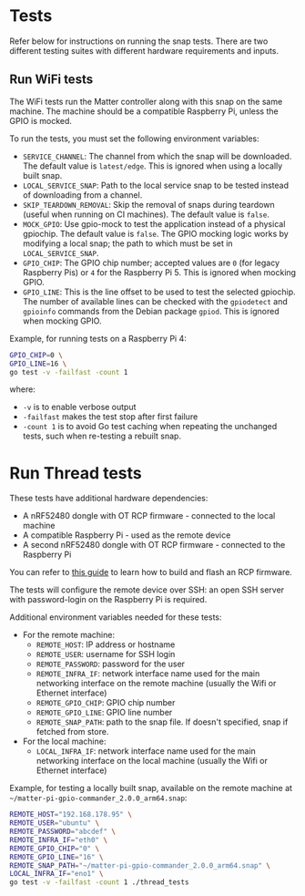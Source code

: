 # Tests

Refer below for instructions on running the snap tests.
There are two different testing suites with different hardware requirements and inputs.

## Run WiFi tests

The WiFi tests run the Matter controller along with this snap on the same machine. 
The machine should be a compatible Raspberry Pi, unless the GPIO is mocked.

To run the tests, you must set the following environment variables:

- `SERVICE_CHANNEL`: The channel from which the snap will be downloaded. The default value is `latest/edge`. This is ignored when using a locally built snap.
- `LOCAL_SERVICE_SNAP`: Path to the local service snap to be tested instead of downloading from a channel.
- `SKIP_TEARDOWN_REMOVAL`: Skip the removal of snaps during teardown (useful when running on CI machines). The default value is `false`.
- `MOCK_GPIO`: Use gpio-mock to test the application instead of a physical gpiochip. The default value is `false`. The GPIO mocking logic works by modifying a local snap; the path to which must be set in `LOCAL_SERVICE_SNAP`.
- `GPIO_CHIP`: The GPIO chip number; accepted values are `0` (for legacy Raspberry Pis) or `4` for the Raspberry Pi 5. This is ignored when mocking GPIO.
- `GPIO_LINE`: This is the line offset to be used to test the selected gpiochip. The number of available lines can be checked with the `gpiodetect` and `gpioinfo` commands from the Debian package `gpiod`. This is ignored when mocking GPIO.

Example, for running tests on a Raspberry Pi 4:

```bash
GPIO_CHIP=0 \
GPIO_LINE=16 \
go test -v -failfast -count 1
```

where:
- `-v` is to enable verbose output
- `-failfast` makes the test stop after first failure
- `-count 1` is to avoid Go test caching when repeating the unchanged tests, such when re-testing a rebuilt snap.

# Run Thread tests

These tests have additional hardware dependencies:
- A nRF52480 dongle with OT RCP firmware - connected to the local machine
- A compatible Raspberry Pi - used as the remote device
- A second nRF52480 dongle with OT RCP firmware - connected to the Raspberry Pi

You can refer to [this guide][openthread-border-router-snap-guide-url] to learn how to build and flash an RCP firmware.

The tests will configure the remote device over SSH: an open SSH server with password-login on the Raspberry Pi is required.

Additional environment variables needed for these tests:
* For the remote machine:
  * `REMOTE_HOST`: IP address or hostname
  * `REMOTE_USER`: username for SSH login
  * `REMOTE_PASSWORD`: password for the user
  * `REMOTE_INFRA_IF`: network interface name used for the main networking interface on the remote machine (usually the Wifi or Ethernet interface)
  * `REMOTE_GPIO_CHIP`: GPIO chip number
  * `REMOTE_GPIO_LINE`: GPIO line number
  * `REMOTE_SNAP_PATH`: path to the snap file. If doesn't specified, snap if fetched from store.
* For the local machine:
  * `LOCAL_INFRA_IF`: network interface name used for the main networking interface on the local machine (usually the Wifi or Ethernet interface)

Example, for testing a locally built snap, available on the remote machine at `~/matter-pi-gpio-commander_2.0.0_arm64.snap`:

```bash
REMOTE_HOST="192.168.178.95" \
REMOTE_USER="ubuntu" \
REMOTE_PASSWORD="abcdef" \
REMOTE_INFRA_IF="eth0" \
REMOTE_GPIO_CHIP="0" \
REMOTE_GPIO_LINE="16" \
REMOTE_SNAP_PATH="~/matter-pi-gpio-commander_2.0.0_arm64.snap" \
LOCAL_INFRA_IF="eno1" \
go test -v -failfast -count 1 ./thread_tests
```

[openthread-border-router-snap-guide-url]: https://github.com/canonical/openthread-border-router-snap/wiki/Setup-OpenThread-Border-Router-with-nRF52840-Dongle
